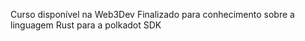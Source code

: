 Curso disponível na Web3Dev
Finalizado para conhecimento sobre a linguagem Rust para a polkadot SDK
